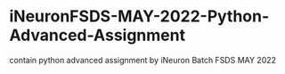 # iNeuronFSDS-MAY-2022-Python-Advanced-Assignment
contain python advanced assignment by iNeuron Batch FSDS MAY 2022
